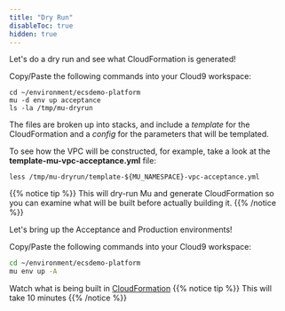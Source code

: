 ```yaml
---
title: "Dry Run"
disableToc: true
hidden: true
---
```


Let's do a dry run and see what CloudFormation is generated!

Copy/Paste the following commands into your Cloud9 workspace:

```
cd ~/environment/ecsdemo-platform
mu -d env up acceptance
ls -la /tmp/mu-dryrun
```

The files are broken up into stacks, and include a _template_ for the CloudFormation and a _config_
for the parameters that will be templated.

To see how the VPC will be constructed, for example, take a look at the **template-mu-vpc-acceptance.yml** file:
```
less /tmp/mu-dryrun/template-${MU_NAMESPACE}-vpc-acceptance.yml
```

{{% notice tip %}}
This will dry-run Mu and generate CloudFormation so you can examine what will be built before actually building it.
{{% /notice %}}

Let's bring up the Acceptance and Production environments!

Copy/Paste the following commands into your Cloud9 workspace:

```zsh
cd ~/environment/ecsdemo-platform
mu env up -A
```
Watch what is being built in [CloudFormation](https://console.aws.amazon.com/cloudformation/home?region=us-east-1#/stacks)
{{% notice tip %}}
This will take 10 minutes
{{% /notice %}}